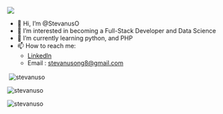 ![](https://komarev.com/ghpvc/?username=stevanuso&style=for-the-badge&label=PROFILE+VIEW)
- 👋 Hi, I’m @StevanusO
- 👀 I’m interested in becoming a Full-Stack Developer and Data Science
- 🌱 I’m currently learning python, and PHP
- 📫 How to reach me:
  - [Linkedln](https://www.linkedin.com/in/stevanusong)
  - Email : stevanusong8@gmail.com

<p>&nbsp;<img align="center" src="https://github-readme-stats.vercel.app/api?username=stevanuso&show_icons=true&theme=tokyonight&locale=en" alt="stevanuso" /></p>

<p><img align="center" src="https://github-readme-streak-stats.herokuapp.com/?user=stevanuso&" alt="stevanuso" /></p>

<p><img align="left" src="https://github-readme-stats.vercel.app/api/top-langs?username=stevanuso&show_icons=true&locale=en&layout=compact" alt="stevanuso" /></p>

<!---
StevanusO/StevanusO is a ✨ special ✨ repository because its `README.md` (this file) appears on your GitHub profile.
You can click the Preview link to take a look at your changes.
--->

